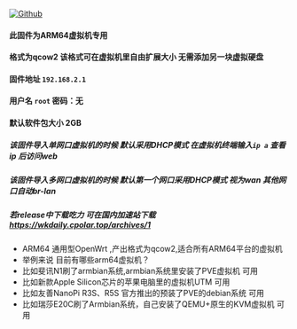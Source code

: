 [![Github](https://img.shields.io/badge/Release文件可在国内加速站下载-FC7C0D?logo=github&logoColor=fff&labelColor=000&style=for-the-badge)](https://wkdaily.cpolar.top/archives/1) 
#### 此固件为ARM64虚拟机专用
#### 格式为qcow2 该格式可在虚拟机里自由扩展大小 无需添加另一块虚拟硬盘
#### 固件地址 `192.168.2.1`
#### 用户名 `root` 密码：无
#### 默认软件包大小 2GB

##### 该固件导入单网口虚拟机的时候 默认采用DHCP模式 在虚拟机终端输入`ip a` 查看ip 后访问web
##### 该固件导入多网口虚拟机的时候 默认第一个网口采用DHCP模式 视为wan 其他网口自动br-lan 
##### 若release中下载吃力 可在国内加速站下载 https://wkdaily.cpolar.top/archives/1

- ARM64 通用型OpenWrt ,产出格式为qcow2,适合所有ARM64平台的虚拟机
- 举例来说 目前有哪些arm64虚拟机？
- 比如斐讯N1刷了armbian系统,armbian系统里安装了PVE虚拟机 可用
- 比如新款Apple Silicon芯片的苹果电脑里的虚拟机UTM 可用
- 比如友善NanoPi R3S、R5S 官方推出的预装了PVE的debian系统 可用
- 比如瑞莎E20C刷了Armbian系统，自己安装了QEMU+原生的KVM虚拟机 可用
